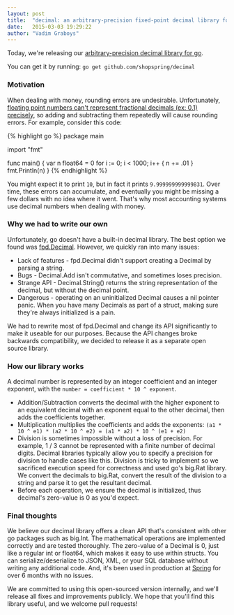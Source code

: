 ```yaml
---
layout: post
title:  "decimal: an arbitrary-precision fixed-point decimal library for go"
date:   2015-03-03 19:29:22
author: "Vadim Graboys"
---
```


Today, we're releasing our [arbitrary-precision decimal library for go](https://github.com/shopspring/decimal).

You can get it by running: `go get github.com/shopspring/decimal`

<!--more-->

### Motivation

When dealing with money, rounding errors are undesirable. Unfortunately, [floating point numbers can't represent fractional decimals (ex: 0.1) precisely](http://www.exploringbinary.com/why-0-point-1-does-not-exist-in-floating-point/), so adding and subtracting them repeatedly will cause rounding errors. For example, consider this code:

{% highlight go %}
package main

import "fmt"

func main() {
    var n float64 = 0
    for i := 0; i < 1000; i++ {
        n += .01
    }
    fmt.Println(n)
}
{% endhighlight %}

You might expect it to print `10`, but in fact it prints `9.999999999999831`. Over time, these errors can accumulate, and eventually you might be missing a few dollars with no idea where it went. That's why most accounting systems use decimal numbers when dealing with money.

### Why we had to write our own

Unfortunately, go doesn't have a built-in decimal library. The best option we found was [fpd.Decimal](https://github.com/oguzbilgic/fpd). However, we quickly ran into many issues:

* Lack of features - fpd.Decimal didn't support creating a Decimal by parsing a string.
* Bugs - Decimal.Add isn't commutative, and sometimes loses precision.
* Strange API - Decimal.String() returns the string representation of the decimal, but without the decimal point.
* Dangerous - operating on an uninitialized Decimal causes a nil pointer panic. When you have many Decimals as part of a struct, making sure they're always initialized is a pain.

We had to rewrite most of fpd.Decimal and change its API significantly to make it useable for our purposes. Because the API changes broke backwards compatibility, we decided to release it as a separate open source library.

### How our library works

A decimal number is represented by an integer coefficient and an integer exponent, with the `number = coefficient * 10 ^ exponent`.

* Addition/Subtraction converts the decimal with the higher exponent to an equivalent decimal with an exponent equal to the other decimal, then adds the coefficients together.
* Multiplication multiplies the coefficients and adds the exponents: `(a1 * 10 ^ e1) * (a2 * 10 ^ e2) = (a1 * a2) * 10 ^ (e1 + e2)`
* Division is sometimes impossible without a loss of precision. For example, 1 / 3 cannot be represented with a finite number of decimal digits. Decimal libraries typically allow you to specify a precision for division to handle cases like this. Division is tricky to implement so we sacrificed execution speed for correctness and used go's big.Rat library. We convert the decimals to big.Rat, convert the result of the division to a string and parse it to get the resultant decimal.
* Before each operation, we ensure the decimal is initialized, thus decimal's zero-value is 0 as you'd expect.

### Final thoughts

We believe our decimal library offers a clean API that's consistent with other go packages such as big.Int. The mathematical operations are implemented correctly and are tested thoroughly. The zero-value of a Decimal is 0, just like a regular int or float64, which makes it easy to use within structs. You can serialize/deserialize to JSON, XML, or your SQL database without writing any additional code. And, it's been used in production at [Spring](https://shopspring.com) for over 6 months with no issues.

We are committed to using this open-sourced version internally, and we'll release all fixes and improvements publicly. We hope that you'll find this library useful, and we welcome pull requests!
